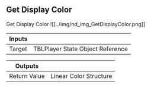 ## Get Display Color
Get Display Color
![[../img/nd_img_GetDisplayColor.png]]

|Inputs||
|--|--|
| Target | TBLPlayer State Object Reference |

|Outputs||
|--|--|
| Return Value | Linear Color Structure |
